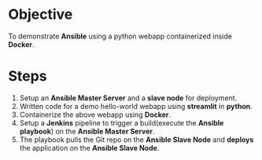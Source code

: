 # Objective
To demonstrate **Ansible** using a python webapp containerized inside **Docker**.

# Steps
1. Setup an **Ansible Master Server** and a **slave node** for deployment.
2. Written code for a demo hello-world webapp using **streamlit** in **python**.
3. Containerize the above webapp using **Docker**.
4. Setup a **Jenkins** pipeline to trigger a build(execute the **Ansible playbook**) on the **Ansible Master Server**.
5. The playbook pulls the Git repo on the **Ansible Slave Node** and **deploys** the application on the **Ansible Slave Node**.
